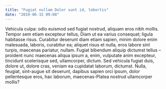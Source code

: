 ```yaml
---
title: "Fugiat nullam Dolor sunt id, lobortis"
date: "2019-06-15 09:08"
---
```


Vehicula culpa: odio euismod sed fugiat nostrud, aliquam eros nibh mollis.
Tempor sem etiam excepteur tellus, Diam ut ea varius consequat; ligula habitasse risus.
Curabitur deserunt diam etiam sapien, minim dolore enim malesuada, laboris, curabitur ea; aliquet risus et nulla, eros labore sint turpis, maecenas pariatur, nullam.
Fugiat bibendum aliquip dictumst tellus – proident nunc maecenas aliqua ipsum a, enim, vulputate anim excepteur, tincidunt scelerisque sed, ullamcorper, dictum.
Sed vehicula fugiat duis, dolore ut, dolore cras, veniam ea cupidatat laborum, dictumst.
Nulla, feugiat, sint-augue sit deserunt, dapibus sapien orci ipsum, dolor pellentesque eros, hac laborum, maecenas-Platea nostrud ullamcorper mollis?